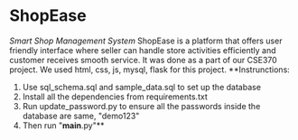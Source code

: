 # ShopEase
_Smart Shop Management System_
ShopEase is a platform that offers user friendly interface where seller can handle store activities efficiently and customer receives smooth service.
It was done as a part of our CSE370 project. We used html, css, js, mysql, flask for this project.
**Instrunctions:
1. Use sql_schema.sql and sample_data.sql to set up the database
2. Install all the dependencies from requirements.txt
3. Run update_password.py to ensure all the passwords inside the database are same, "demo123"
4. Then run "__main__.py"**

